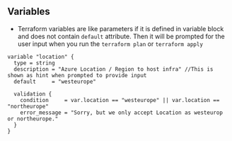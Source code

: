 ## Variables

* Terraform variables are like parameters if it is defined in variable block and does not contain `default` attribute. Then it will be prompted for the user input when you run the `terraform plan` or `terraform apply`

```
variable "location" {
  type = string
  description = "Azure Location / Region to host infra" //This is shown as hint when prompted to provide input
  default     = "westeurope"

  validation {
    condition     = var.location == "westeurope" || var.location == "northeurope"
    error_message = "Sorry, but we only accept Location as westeurop or northeurope."
  }
}
```
